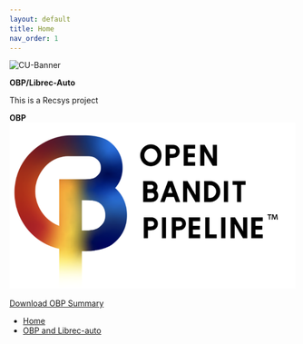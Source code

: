 ```yaml
---
layout: default
title: Home
nav_order: 1
---
```


<img src='https://www.colorado.edu/profiles/express/themes/ucb/images/cu-boulder-logo-text-black.svg' width='250' alt='CU-Banner'>

**OBP/Librec-Auto**

This is a Recsys project

**OBP**
![OBP](/content/obp.png)

[Download OBP Summary](content/OBP.pdf)

- [Home](index)
- [OBP and Librec-auto](03-projects)
